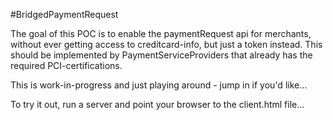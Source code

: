 #BridgedPaymentRequest

The goal of this POC is to enable the paymentRequest api for merchants, without ever getting access to creditcard-info, but just a token instead. This should be implemented by PaymentServiceProviders that already has the required PCI-certifications. 

This is work-in-progress and just playing around - jump in if you'd like...

To try it out, run a server and point your browser to the client.html file...